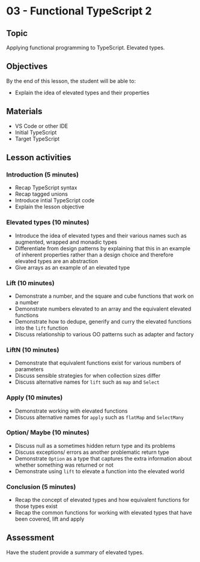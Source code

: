 # 03 - Functional TypeScript 2

## Topic

Applying functional programming to TypeScript. Elevated types.

## Objectives

By the end of this lesson, the student will be able to:

- Explain the idea of elevated types and their properties

## Materials

- VS Code or other IDE
- Initial TypeScript
- Target TypeScript

## Lesson activities

### Introduction (5 minutes)

- Recap TypeScript syntax
- Recap tagged unions
- Introduce intial TypeScript code
- Explain the lesson objective

### Elevated types (10 minutes)

- Introduce the idea of elevated types and their various names such as augmented, wrapped and monadic types
- Differentiate from design patterns by explaining that this in an example of inherent properties rather than a design choice and therefore elevated types are an abstraction
- Give arrays as an example of an elevated type

### Lift (10 minutes)

- Demonstrate a number, and the square and cube functions that work on a number
- Demonstrate numbers elevated to an array and the equivalent elevated functions
- Demonstrate how to dedupe, generify and curry the elevated functions into the `lift` function
- Discuss relationship to various OO patterns such as adapter and factory

### LiftN (10 minutes)

- Demonstrate that equivalent functions exist for various numbers of parameters
- Discuss sensible strategies for when collection sizes differ
- Discuss alternative names for `lift` such as `map` and `Select`

### Apply (10 minutes)

- Demonstrate working with elevated functions
- Discuss alternative names for `apply` such as `flatMap` and `SelectMany`

### Option/ Maybe (10 minutes)

- Discuss null as a sometimes hidden return type and its problems
- Discuss exceptions/ errors as another problematic return type
- Demonstrate `Option` as a type that captures the extra information about whether something was returned or not
- Demonstrate using `lift` to elevate a function into the elevated world

### Conclusion (5 minutes)

- Recap the concept of elevated types and how equivalent functions for those types exist
- Recap the common functions for working with elevated types that have been covered, lift and apply

## Assessment

Have the student provide a summary of elevated types.
